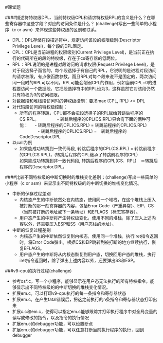 #课堂题

####描述符特权级DPL、当前特权级CPL和请求特权级RPL的含义是什么？在哪些寄存器中这些字段？对应的访问条件是什么？ (challenge)写出一些简单的小程序（c or asm）来体现这些特权级的区别和联系。
- DPL：DPL存储在段描述符中，规定访问该段的权限级别(Descriptor Privilege Level)，每个段的DPL固定。
- CPL：CPL是当前进程的权限级别(Current Privilege Level)，是当前正在执行的代码所在的段的特权级，存在于cs寄存器的低两位。
- RPL：RPL说明的是进程对段访问的请求权限(Request Privilege Level)，是对于段选择子而言的，每个段选择子有自己的RPL，它说明的是进程对段访问的请求权限，有点像函数参数。而且RPL对每个段来说不是固定的，两次访问同一段时的RPL可以不同。RPL可能会削弱CPL的作用，例如当前CPL=0的进程要访问一个数据段，它把段选择符中的RPL设为3，这样虽然它对该段仍然只有特权为3的访问权限。
- 对数据段和堆栈段访问时的特权级控制：要求max (CPL, RPL) <= DPL
- 对代码段访问的特权级控制：
    - 所有的程序转跳，CPU都不会把段选择子的RPL赋给转跳后程序的CS.RPL。
　　　　- 转跳后程序的CPL(CS.RPL)只会有下面的俩种可能：
　     - 转跳后程序的CPL(CS.RPL) = 转跳前程序的CPL(CS.RPL) 
　　　  　- 转跳后程序的CPL(CS.RPL) =　转跳后程序的CodeDescriptor.DPL
- 以call为例
    - 如果能成功转跳到一致代码段, 转跳后程序的CPL(CS.RPL) = 转跳前程序的CPL(CS.RPL)，(转跳后程序的CPL继承了转跳前程序的CPL)
　　　　- 如果能成功转跳到非一致代码段, 转跳后程序的CPL(CS．RPL)　＝转跳后程序的Descriptor.DPL。

####比较不同特权级的中断切换时的堆栈变化差别；(challenge)写出一些简单的小程序（c or asm）来显示出不同特权级的的中断切换的堆栈变化情况。

- 中断的保存过程差别
	- 内核态产生的中断依然处在内核态，使用同一个堆栈，在这个堆栈上压入被打断的那一刻寄存器的内容，包括Error Code（严重异常）、EIP、CS（当前被打断的地址或下一条地址）和EFLAGS（标志寄存器）。
	- 用户态产生的中断将产生特权级变化，使用不同的堆栈，除了压入上述内容以外，还需要压入ESP和SS（用户态栈的地址）。
- 中断的恢复过程差别
	- 内核态产生的中断依然恢复到内核态，使用同一个堆栈，执行iret指令返回时，将Error Code弹出，根据CS和EIP跳转到被打断的地方继续执行，恢复EFLAGS。
	- 用户态产生的中断将从内核态恢复到用户态，切换回用户态的堆栈，执行iret指令返回时，除了弹出上述内容以外，还要弹出SS和ESP。

###v9-cpu的执行过程(challenge)
- 参考os*.c，写一个小程序，能够显示在用户态无法执行的所有特权指令，能够显示出不同特权级的的中断切换的堆栈变化情况。
- 扩展em.c，可以打印v9-cpu执行的每一条指令和寄存器状态
- 扩展em.c，在产生fatal错误后，把这之前执行的n条指令和寄存器状态打印出来
- 扩展c.c和em.c，使得可以指定em.c能够跟踪并打印执行程序中对全局变量的读写或修改的指令，以及指令的执行情况
- 扩展em.c的debugger功能，可以设置断点
- 扩展em.c的debugger功能，可以任意打断当前执行程序的执行，回到debugger

